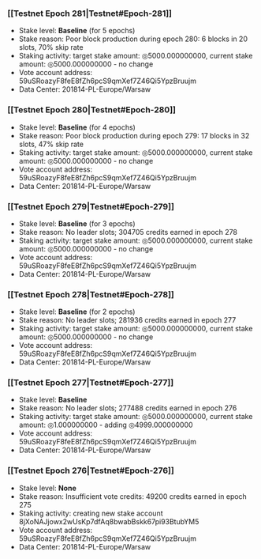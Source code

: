 ### [[Testnet Epoch 281|Testnet#Epoch-281]]
* Stake level: **Baseline** (for 5 epochs)
* Stake reason: Poor block production during epoch 280: 6 blocks in 20 slots, 70% skip rate
* Staking activity: target stake amount: ◎5000.000000000, current stake amount: ◎5000.000000000 - no change
* Vote account address: 59uSRoazyF8feE8fZh6pcS9qmXef7Z46Qi5YpzBruujm
* Data Center: 201814-PL-Europe/Warsaw
### [[Testnet Epoch 280|Testnet#Epoch-280]]
* Stake level: **Baseline** (for 4 epochs)
* Stake reason: Poor block production during epoch 279: 17 blocks in 32 slots, 47% skip rate
* Staking activity: target stake amount: ◎5000.000000000, current stake amount: ◎5000.000000000 - no change
* Vote account address: 59uSRoazyF8feE8fZh6pcS9qmXef7Z46Qi5YpzBruujm
* Data Center: 201814-PL-Europe/Warsaw
### [[Testnet Epoch 279|Testnet#Epoch-279]]
* Stake level: **Baseline** (for 3 epochs)
* Stake reason: No leader slots; 304705 credits earned in epoch 278
* Staking activity: target stake amount: ◎5000.000000000, current stake amount: ◎5000.000000000 - no change
* Vote account address: 59uSRoazyF8feE8fZh6pcS9qmXef7Z46Qi5YpzBruujm
* Data Center: 201814-PL-Europe/Warsaw
### [[Testnet Epoch 278|Testnet#Epoch-278]]
* Stake level: **Baseline** (for 2 epochs)
* Stake reason: No leader slots; 281936 credits earned in epoch 277
* Staking activity: target stake amount: ◎5000.000000000, current stake amount: ◎5000.000000000 - no change
* Vote account address: 59uSRoazyF8feE8fZh6pcS9qmXef7Z46Qi5YpzBruujm
* Data Center: 201814-PL-Europe/Warsaw
### [[Testnet Epoch 277|Testnet#Epoch-277]]
* Stake level: **Baseline**
* Stake reason: No leader slots; 277488 credits earned in epoch 276
* Staking activity: target stake amount: ◎5000.000000000, current stake amount: ◎1.000000000 - adding ◎4999.000000000
* Vote account address: 59uSRoazyF8feE8fZh6pcS9qmXef7Z46Qi5YpzBruujm
* Data Center: 201814-PL-Europe/Warsaw
### [[Testnet Epoch 276|Testnet#Epoch-276]]
* Stake level: **None**
* Stake reason: Insufficient vote credits: 49200 credits earned in epoch 275
* Staking activity: creating new stake account 8jXoNAJjowx2wUsKp7dfAq8bwabBskk67pi93BtubYM5
* Vote account address: 59uSRoazyF8feE8fZh6pcS9qmXef7Z46Qi5YpzBruujm
* Data Center: 201814-PL-Europe/Warsaw